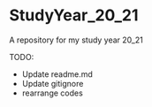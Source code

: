 # StudyYear_20_21
 A repository for my study year 20_21
 
 TODO: 
 - Update readme.md
 - Update gitignore
 - rearrange codes
